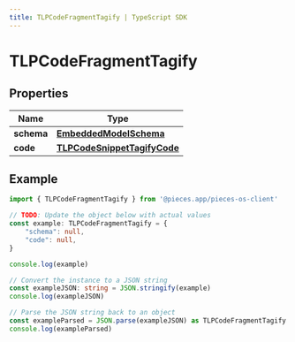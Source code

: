 ```yaml
---
title: TLPCodeFragmentTagify | TypeScript SDK
---
```



# TLPCodeFragmentTagify


## Properties

Name | Type
------------ | -------------
**schema** | [**EmbeddedModelSchema**](EmbeddedModelSchema)
**code** | [**TLPCodeSnippetTagifyCode**](TLPCodeSnippetTagifyCode)

## Example

```typescript
import { TLPCodeFragmentTagify } from '@pieces.app/pieces-os-client'

// TODO: Update the object below with actual values
const example: TLPCodeFragmentTagify = {
    "schema": null,
    "code": null,
}

console.log(example)

// Convert the instance to a JSON string
const exampleJSON: string = JSON.stringify(example)
console.log(exampleJSON)

// Parse the JSON string back to an object
const exampleParsed = JSON.parse(exampleJSON) as TLPCodeFragmentTagify
console.log(exampleParsed)
```


